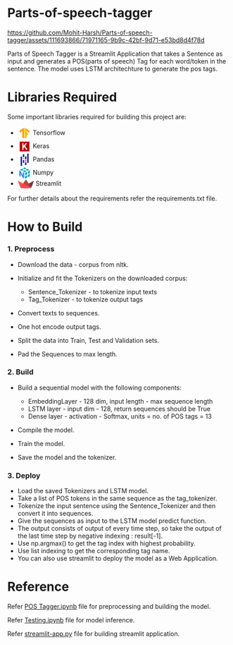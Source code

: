 # Parts-of-speech-tagger

https://github.com/Mohit-Harsh/Parts-of-speech-tagger/assets/111693866/71971165-9b9c-42bf-9d71-e53bd8d4f78d

Parts of Speech Tagger is a Streamlit Application that takes a Sentence as input and generates a POS(parts of speech) Tag for each word/token in the sentence. The model uses LSTM architechture to generate the pos tags.

# Libraries Required

Some important libraries required for building this project are:

- <img src="https://github.com/Mohit-Harsh/News-Headline-Tagger/blob/main/assets/tensorflow.png" height="30" align="center"/> Tensorflow
- <img src="https://github.com/Mohit-Harsh/News-Headline-Tagger/blob/main/assets/keras.png" height="30" align="center"/> Keras
- <img src="https://github.com/Mohit-Harsh/News-Headline-Tagger/blob/main/assets/pandas.png" height="30" align="center"/> Pandas
- <img src="https://github.com/Mohit-Harsh/News-Headline-Tagger/blob/main/assets/numpy.png" height="30" align="center"/> Numpy
- <img src="https://github.com/Mohit-Harsh/Parts-of-speech-tagger/blob/main/assets/streamlit-mark-color.png" height="20" align="center"/> Streamlit
    
For further details about the requirements refer the requirements.txt file.

# How to Build

### 1. Preprocess

* Download the data - corpus from nltk.
* Initialize and fit the Tokenizers on the downloaded corpus:
  
  - Sentence_Tokenizer - to tokenize input texts
  - Tag_Tokenizer - to tokenize output tags
      
* Convert texts to sequences.
* One hot encode output tags.
* Split the data into Train, Test and Validation sets.
* Pad the Sequences to max length.

### 2. Build

* Build a sequential model with the following components:

    * EmbeddingLayer - 128 dim, input length - max sequence length
    * LSTM layer - input dim - 128, return sequences should be True
    * Dense layer - activation - Softmax, units = no. of POS tags = 13
      
* Compile the model.
* Train the model.
* Save the model and the tokenizer.

### 3. Deploy

* Load the saved Tokenizers and LSTM model.
* Take a list of POS tokens in the same sequence as the tag_tokenizer.
* Tokenize the input sentence using the Sentence_Tokenizer and then convert it into sequences.
* Give the sequences as input to the LSTM model predict function.
* The output consists of output of every time step, so take the output of the last time step by negative indexing : result[-1].
* Use np.argmax() to get the tag index with highest probability.
* Use list indexing to get the corresponding tag name.
* You can also use streamlit to deploy the model as a Web Application.

# Reference

Refer [POS Tagger.ipynb](https://github.com/Mohit-Harsh/Parts-of-speech-tagger/blob/391d7424e82f45228c303aa629a2aa81b63278ec/POS%20Tagger.ipynb) file for preprocessing and building the model.

Refer [Testing.ipynb](https://github.com/Mohit-Harsh/Parts-of-speech-tagger/blob/main/Testing.ipynb) file for model inference.

Refer [streamlit-app.py](https://github.com/Mohit-Harsh/Parts-of-speech-tagger/blob/main/streamlit-app.py) file for building streamlit application.


